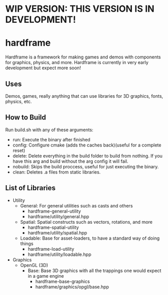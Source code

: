 # WIP VERSION: THIS VERSION IS IN DEVELOPMENT! #

# hardframe #
Hardframe is a framework for making games and demos with components for graphics, physics, and more. Hardframe is currently in very early development but expect more soon!

## Uses ##
Demos, games, really anything that can use libraries for 3D graphics, fonts, physics, etc.

## How to Build ##
Run build.sh with any of these arguments:
- run: Execute the binary after finished
- config: Configure cmake (adds the caches back)(useful for a complete reset)
- delete: Delete everything in the build folder to build from nothing. If you have this arg and build without the arg config it will fail.
- nobuild: Skips the build proccess, useful for just executing the binary.
- clean: Deletes .a files from static libraries. 

## List of Libraries ##
- Utility
    - General: For general utilities such as casts and others
        - hardframe-general-utility
        - hardframe/utility/general.hpp
    - Spatial: Spatial constructs such as vectors, rotations, and more
        - hardframe-spatial-utility
        - hardframe/utility/spatial.hpp
    - Loadable: Base for asset-loaders, to have a standard way of doing things
        - hardframe-load-utility
        - hardframe/utility/loadable.hpp
- Graphics
    - OpenGL (3D)
        - Base: Base 3D graphics with all the trappings one would expect in a game engine 
            - hardframe-base-graphics
            - hardframe/graphics/opgl/base.hpp